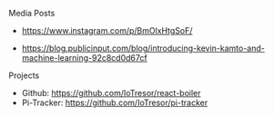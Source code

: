 Media Posts
- https://www.instagram.com/p/BmOlxHtgSoF/

- https://blog.publicinput.com/blog/introducing-kevin-kamto-and-machine-learning-92c8cd0d67cf

Projects
- Github: https://github.com/IoTresor/react-boiler 
- Pi-Tracker: https://github.com/IoTresor/pi-tracker

<!--  --->
